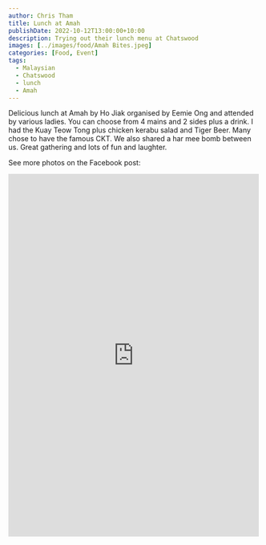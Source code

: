 ```yaml
---
author: Chris Tham
title: Lunch at Amah
publishDate: 2022-10-12T13:00:00+10:00
description: Trying out their lunch menu at Chatswood
images: [../images/food/Amah Bites.jpeg]
categories: [Food, Event]
tags:
  - Malaysian
  - Chatswood
  - lunch
  - Amah
---
```


Delicious lunch at Amah by Ho Jiak organised by Eemie Ong and attended by various ladies. You can choose from 4 mains and 2 sides plus a drink. I had the Kuay Teow Tong plus chicken kerabu salad and Tiger Beer. Many chose to have the famous CKT. We also shared a har mee bomb between us. Great gathering and lots of fun and laughter.

See more photos on the Facebook post:

<iframe src="https://www.facebook.com/plugins/post.php?href=https%3A%2F%2Fwww.facebook.com%2Fchris1.tham%2Fposts%2Fpfbid0b6B5DsGYY7vPXcWCUaGpMRURSfEP4Tmr3HxKBiJntx8jSnhnk3ogi5rPPEvCMUMtl&show_text=true&width=500" width="500" height="723" style="border:none;overflow:hidden" scrolling="no" frameborder="0" allowfullscreen="true" allow="autoplay; clipboard-write; encrypted-media; picture-in-picture; web-share"></iframe>
